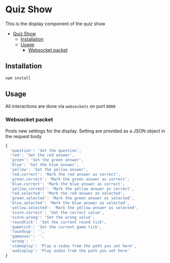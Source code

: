 # Quiz Show

This is the display component of the quiz show

- [Quiz Show](#quiz-show)
  - [Installation](#installation)
  - [Usage](#usage)
    - [Websocket packet](#websocket-packet)

## Installation

``` bash
npm install
```

## Usage

All interactions are done via `websockets` on port `8080`

### Websocket packet

Posts new settings for the display. Setting are provided as a JSON object in the request body

```javascript
{
  'question': 'Set the question',
  'red': 'Set the red answer',
  'green': 'Set the green answer',
  'blue': 'Set the blue answer',
  'yellow': 'Set the yellow answer',
  'red.correct': 'Mark the red answer as correct',
  'green.correct': 'Mark the green answer as correct',
  'blue.correct': 'Mark the blue answer as correct',
  'yellow.correct': 'Mark the yellow answer as correct',
  'red.selected': 'Mark the red answer as selected',
  'green.selected': 'Mark the green answer as selected',
  'blue.selected': 'Mark the blue answer as selected',
  'yellow.selected': 'Mark the yellow answer as selected',
  'score.correct': 'Set the correct value',
  'score.wrong': 'Set the wrong value',
  'roundtick': 'Set the current round tick',
  'gametick': 'Set the current game tick',
  'roundsup': '',
  'gameover': '',
  'wrong': ''
  'videoplay': 'Play a video from the path you set here',
  'audioplay': 'Play audio from the path you set here'
}
```
